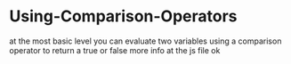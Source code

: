 # Using-Comparison-Operators

at the most basic level you can evaluate two variables using a comparison operator to return a true or false
more info at the js file ok
